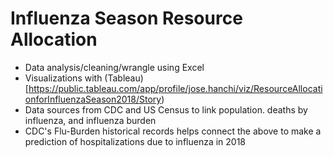 # Influenza Season Resource Allocation
* Data analysis/cleaning/wrangle using  Excel
* Visualizations with (Tableau)[https://public.tableau.com/app/profile/jose.hanchi/viz/ResourceAllocationforInfluenzaSeason2018/Story)
* Data sources from CDC and US Census to link population. deaths by influenza, and influenza burden
* CDC's Flu-Burden historical records helps connect the above to make a prediction of hospitalizations due to influenza in 2018
